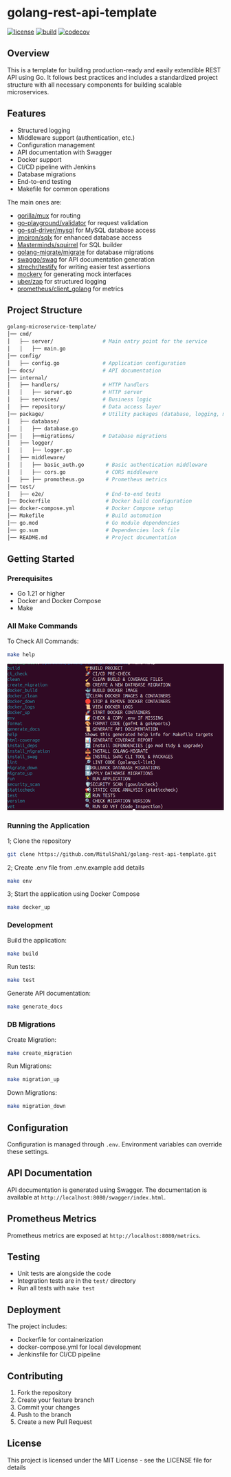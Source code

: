 # golang-rest-api-template

[![license](https://img.shields.io/badge/license-MIT-green)](https://raw.githubusercontent.com/MitulShah1/golang-rest-api-template/main/LICENSE)
[![build](https://github.com/MitulShah1/golang-rest-api-template//actions/workflows/go.yml/badge.svg?branch=main)](https://github.com/MitulShah1/golang-rest-api-template/actions/workflows/go.yml)
[![codecov](https://codecov.io/github/MitulShah1/golang-rest-api-template/graph/badge.svg?token=88JSRODXSS)](https://codecov.io/github/MitulShah1/golang-rest-api-template)

## Overview

This is a template for building production-ready and easily extendible REST API using Go. It follows best practices and includes a standardized project structure with all necessary components for building scalable microservices.

## Features

- Structured logging
- Middleware support (authentication, etc.)
- Configuration management
- API documentation with Swagger
- Docker support
- CI/CD pipeline with Jenkins
- Database migrations
- End-to-end testing
- Makefile for common operations

The main ones are:

- [gorilla/mux](http://www.gorillatoolkit.org/pkg/mux) for routing
- [go-playground/validator](https://github.com/go-playground/validator) for request validation
- [go-sql-driver/mysql](https://github.com/go-sql-driver/mysql) for MySQL database access
- [jmoiron/sqlx](https://github.com/jmoiron/sqlx) for enhanced database access
- [Masterminds/squirrel](https://github.com/Masterminds/squirrel) for SQL builder
- [golang-migrate/migrate](https://github.com/golang-migrate/migrate) for database migrations
- [swaggo/swag](https://github.com/swaggo/swag) for API documentation generation
- [strechr/testify](https://github.com/stretchr/testify) for writing easier test assertions
- [mockery](https://vektra.github.io/mockery/) for generating mock interfaces
- [uber/zap](go.uber.org/zap) for structured logging
- [prometheus/client_golang](https://github.com/prometheus/client_golang) for metrics

## Project Structure

```sh
golang-microservice-template/
│── cmd/
│   ├── server/                # Main entry point for the service
│   │   ├── main.go
│── config/
│   ├── config.go              # Application configuration
│── docs/                      # API documentation
│── internal/
│   ├── handlers/              # HTTP handlers
│   │   ├── server.go          # HTTP server
│   ├── services/              # Business logic
│   ├── repository/            # Data access layer
│── package/                   # Utility packages (database, logging, middleware, etc.)
│   ├── database/
│   │   ├── database.go
│── │   ├──migrations/         # Database migrations
│   ├── logger/
│   │   ├── logger.go
│   ├── middleware/
│   │   ├── basic_auth.go       # Basic authentication middleware
│   │   ├── cors.go             # CORS middleware
│   ├── ├── promotheus.go       # Prometheus metrics
│── test/
│   ├── e2e/                    # End-to-end tests
│── Dockerfile                  # Docker build configuration
│── docker-compose.yml          # Docker Compose setup
│── Makefile                    # Build automation
│── go.mod                      # Go module dependencies
│── go.sum                      # Dependencies lock file
│── README.md                   # Project documentation
```

## Getting Started

### Prerequisites

- Go 1.21 or higher
- Docker and Docker Compose
- Make

### All Make Commands

To Check All Commands:

```bash
make help
```

![Make Help Commands](make_help.png)

### Running the Application

1; Clone the repository

```bash
git clone https://github.com/MitulShah1/golang-rest-api-template.git
```

2; Create .env file from .env.example add details

```bash
make env
```

3; Start the application using Docker Compose

```bash
make docker_up
```

### Development

Build the application:

```bash
make build
```

Run tests:

```bash
make test
```

Generate API documentation:

```bash
make generate_docs
```

### DB Migrations

Create Migration:

```bash
make create_migration
```

Run Migrations:

```bash
make migration_up
```

Down Migrations:

```bash
make migration_down
```

## Configuration

Configuration is managed through `.env`. Environment variables can override these settings.

## API  Documentation

API documentation is generated using Swagger. The documentation is available at `http://localhost:8080/swagger/index.html`.

## Prometheus Metrics

Prometheus metrics are exposed at `http://localhost:8080/metrics`.

## Testing

- Unit tests are alongside the code
- Integration tests are in the `test/` directory
- Run all tests with `make test`

## Deployment

The project includes:

- Dockerfile for containerization
- docker-compose.yml for local development
- Jenkinsfile for CI/CD pipeline

## Contributing

1. Fork the repository
2. Create your feature branch
3. Commit your changes
4. Push to the branch
5. Create a new Pull Request

## License

This project is licensed under the MIT License - see the LICENSE file for details
